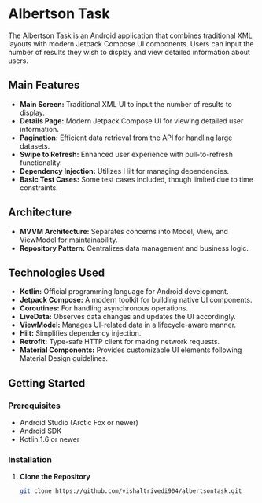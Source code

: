 # Albertson Task

The Albertson Task is an Android application that combines traditional XML layouts with modern Jetpack Compose UI components. Users can input the number of results they wish to display and view detailed information about users.

## Main Features

- **Main Screen:** Traditional XML UI to input the number of results to display.
- **Details Page:** Modern Jetpack Compose UI for viewing detailed user information.
- **Pagination:** Efficient data retrieval from the API for handling large datasets.
- **Swipe to Refresh:** Enhanced user experience with pull-to-refresh functionality.
- **Dependency Injection:** Utilizes Hilt for managing dependencies.
- **Basic Test Cases:** Some test cases included, though limited due to time constraints.

## Architecture

- **MVVM Architecture:** Separates concerns into Model, View, and ViewModel for maintainability.
- **Repository Pattern:** Centralizes data management and business logic.

## Technologies Used

- **Kotlin:** Official programming language for Android development.
- **Jetpack Compose:** A modern toolkit for building native UI components.
- **Coroutines:** For handling asynchronous operations.
- **LiveData:** Observes data changes and updates the UI accordingly.
- **ViewModel:** Manages UI-related data in a lifecycle-aware manner.
- **Hilt:** Simplifies dependency injection.
- **Retrofit:** Type-safe HTTP client for making network requests.
- **Material Components:** Provides customizable UI elements following Material Design guidelines.

## Getting Started

### Prerequisites

- Android Studio (Arctic Fox or newer)
- Android SDK
- Kotlin 1.6 or newer

### Installation

1. **Clone the Repository**
   ```bash
   git clone https://github.com/vishaltrivedi904/albertsontask.git
